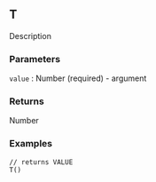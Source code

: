 ## T

Description

### Parameters
`value` : Number (required) - argument

### Returns
Number

### Examples
```
// returns VALUE
T()
```
